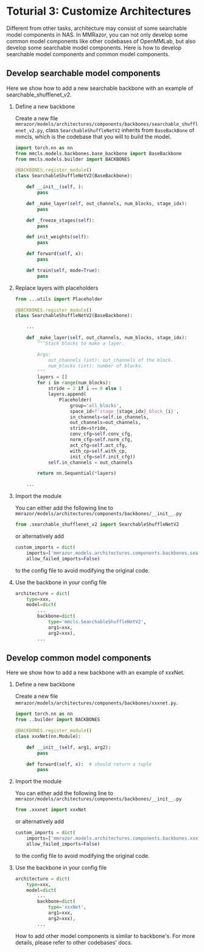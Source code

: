 # Toturial 3: Customize Architectures

Different from other tasks, architecture may consist of some searchable model components in NAS. In MMRazor, you can not only develop some common model components like other codebases of OpenMMLab, but also develop some searchable model components. Here is how to develop searchable model components and common model components.

## Develop searchable model components

Here we show how to add a new searchable backbone with an example of searchable_shufflenet_v2.

1. Define a new backbone

   Create a new file `mmrazor/models/architectures/components/backbones/searchable_shufflenet_v2.py`, class `SearchableShuffleNetV2` inherits from `BaseBackBone` of mmcls, which is the codebase that you will to build the model.

   ```python
   import torch.nn as nn
   from mmcls.models.backbones.base_backbone import BaseBackbone
   from mmcls.models.builder import BACKBONES

   @BACKBONES.register_module()
   class SearchableShuffleNetV2(BaseBackbone):

       def __init__(self, ):
           pass

       def _make_layer(self, out_channels, num_blocks, stage_idx):
           pass

       def _freeze_stages(self):
           pass

       def init_weights(self):
           pass

       def forward(self, x):
           pass

       def train(self, mode=True):
           pass

   ```

2. Replace layers with placeholders

   ```python
   from ...utils import Placeholder

   @BACKBONES.register_module()
   class SearchableShuffleNetV2(BaseBackbone):

       ...

       def _make_layer(self, out_channels, num_blocks, stage_idx):
           """Stack blocks to make a layer.

           Args:
               out_channels (int): out_channels of the block.
               num_blocks (int): number of blocks.
           """
           layers = []
           for i in range(num_blocks):
               stride = 2 if i == 0 else 1
               layers.append(
                   Placeholder(
                       group='all_blocks',
                       space_id=f'stage_{stage_idx}_block_{i}',
                       in_channels=self.in_channels,
                       out_channels=out_channels,
                       stride=stride,
                       conv_cfg=self.conv_cfg,
                       norm_cfg=self.norm_cfg,
                       act_cfg=self.act_cfg,
                       with_cp=self.with_cp,
                       init_cfg=self.init_cfg))
               self.in_channels = out_channels

           return nn.Sequential(*layers)

       ...

   ```

3. Import the module

   You can either add the following line to `mmrazor/models/architectures/components/backbones/__init__.py`

   ```python
   from .searchable_shufflenet_v2 import SearchableShuffleNetV2
   ```

   or alternatively add

   ```python
   custom_imports = dict(
       imports=['mmrazor.models.architectures.components.backbones.searchable_shufflenet_v2'],
       allow_failed_imports=False)
   ```

   to the config file to avoid modifying the original code.

4. Use the backbone in your config file

   ```python
   architecture = dict(
       type=xxx,
       model=dict(
           ...
           backbone=dict(
               type='mmcls.SearchableShuffleNetV2',
               arg1=xxx,
               arg2=xxx),
           ...
   ```

## Develop common model components

Here we show how to add a new backbone with an example of xxxNet.

1. Define a new backbone

   Create a new file `mmrazor/models/architectures/components/backbones/xxxnet.py`.

   ```python
   import torch.nn as nn
   from ..builder import BACKBONES

   @BACKBONES.register_module()
   class xxxNet(nn.Module):

       def __init__(self, arg1, arg2):
           pass

       def forward(self, x):  # should return a tuple
           pass
   ```

2. Import the module

   You can either add the following line to `mmrazor/models/architectures/components/backbones/__init__.py`

   ```python
   from .xxxnet import xxxNet
   ```

   or alternatively add

   ```python
   custom_imports = dict(
       imports=['mmrazor.models.architectures.components.backbones.xxxnet'],
       allow_failed_imports=False)
   ```

   to the config file to avoid modifying the original code.

3. Use the backbone in your config file

   ```python
   architecture = dict(
       type=xxx,
       model=dict(
           ...
           backbone=dict(
               type='xxxNet',
               arg1=xxx,
               arg2=xxx),
           ...
   ```

   How to add other model components is similar to backbone's. For more details, please refer to other codebases' docs.
